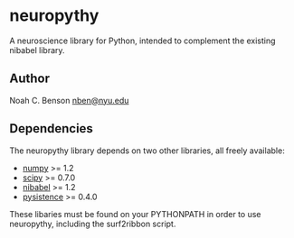 # neuropythy #######################################################################################
A neuroscience library for Python, intended to complement the existing nibabel library.

## Author ##########################################################################################
Noah C. Benson <nben@nyu.edu>

## Dependencies ####################################################################################

The neuropythy library depends on two other libraries, all freely available:
 * [numpy](http://numpy.scipy.org/) >= 1.2
 * [scipy](http://www.scipy.org/) >= 0.7.0
 * [nibabel](https://github.com/nipy/nibabel) >= 1.2
 * [pysistence](https://pythonhosted.org/pysistence/) >= 0.4.0

These libaries must be found on your PYTHONPATH in order to use neuropythy, including the 
surf2ribbon script.
